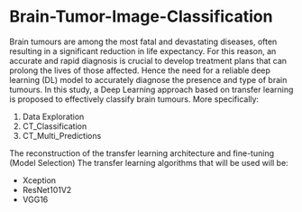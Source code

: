 # Brain-Tumor-Image-Classification

Brain tumours are among the most fatal and devastating diseases, often resulting in a significant reduction in life expectancy. 
For this reason, an accurate and rapid diagnosis is crucial to develop treatment plans that can prolong the lives of those affected. Hence the need for a reliable deep learning (DL) model to accurately diagnose the presence and type of brain tumours. 
In this study, a Deep Learning approach based on transfer learning is proposed to effectively classify brain tumours. More specifically:
1. Data Exploration
2. CT_Classification
3. CT_Multi_Predictions

The reconstruction of the transfer learning architecture and fine-tuning (Model Selection)
The transfer learning algorithms that will be used will be:
- Xception
- ResNet101V2
- VGG16
